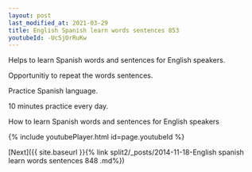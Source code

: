 ```yaml
---
layout: post
last_modified_at: 2021-03-29
title: English Spanish learn words sentences 853 
youtubeId: -Uc5jOrRuKw
---
```

 
 
Helps to learn Spanish words and sentences for English speakers.

Opportunitiy to repeat the words sentences. 

Practice Spanish language. 
 
10 minutes practice every day. 
 
How to learn Spanish words and sentences for English speakers 
 
{% include youtubePlayer.html id=page.youtubeId %}
 
 
[Next]({{ site.baseurl }}{% link  split2/_posts/2014-11-18-English spanish learn words sentences 848 .md%})
 

